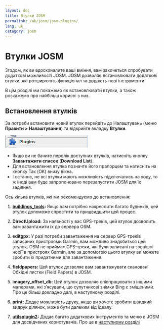 ```yaml
---
layout: doc
title: Втулки JOSM
permalink: /uk/josm/josm-plugins/
lang: uk
category: josm
---
```


Втулки JOSM
============


Згодом, як ви вдосконалите ваші вміння, вам захочеться спробувати додаткові можливості JOSM. JOSM дозволяє встановлювати додаткові втулки, які розширюють функціонал та додають нові інструменти.  

В цім розділі ми покажемо як встановлювати втулки, а також розкажемо про найбільш корисні з них.

Встановлення втулків
-------------------
За потреби встановити новий втулок перейдіть до Налаштувань (меню **Правити \> Налаштування**) та відкрийте вкладку **Втулки**.  

![Plugins][]

* Якщо ви не бачите перелік доступних втулків, натисніть кнопку **Завантажити список** (**Download List**).  
* Для встановлення втулка позначте його прапорцем та натисніть на кнопку Так (OK) внизу вікна.  
* І останнє, не всі втулки мають можливість підключатись на ходу, то ж іноді вам буде запропоновано перезапустити JOSM для їх задіяння.

Ось кілька втулків, які ми рекомендуємо до встановлення:

1. **[buildings_tools](/uk/josm/josm-more-plugins/#втулок-buildings-tools):** Якщо вам потрібно накреслити багато будинків, цей втулок допоможе спростити та пришвидшити цей процес.  

2. **DirectUpload:** За наявності у вас GPS-треків, цей втулок дозволить вам завантажити їх до сервера OSM.  

3. **editgpx:** У разі потреби завантаження на сервер GPS-треків записаних пристроями Garmin, вам можливо знадобиться цей втулок. OSM не приймає GPS-треки, які були записані на зовнішні носії в пристроях Garmin, але за допомогою цього втулку ви можете зробити їх придатними для завантаження.  

4. **fieldpapers:** Цей втулок дозволяє вам завантажувати скановані Обхідні листки (Field Papers) в JOSM.  

5. **imagery_offset_db:** Цей втулок дозволяє співпрацювати з іншими маперами, які з’ясували, що супутникові знімки Bing є зміщеними. Про це більш докладно далі, в наступному розділі.  

6. **print:** Додає можливість друку, якщо ви хочете зробити швидкий видрук ділянок, може бути далеким від ідеалу.  

7. **[utilsplugin2](/uk/josm/josm-more-plugins/#більше-інструментів-для-виділення):** Додає багато додаткових інструментів та меню в JOSM для досвідчених користувачів. Про це в [наступному розділі](/uk/josm/josm-more-plugins)

[Plugins]: /images/josm/josm-plugins_image00_plug-icon.png
